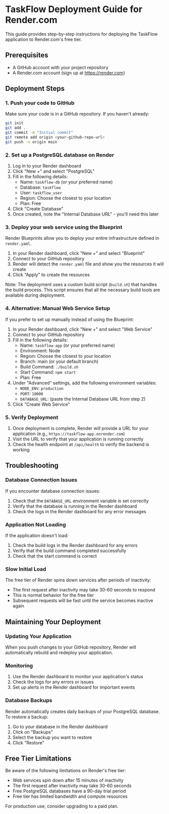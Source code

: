 # TaskFlow Deployment Guide for Render.com

This guide provides step-by-step instructions for deploying the TaskFlow application to Render.com's free tier.

## Prerequisites

- A GitHub account with your project repository
- A Render.com account (sign up at https://render.com)

## Deployment Steps

### 1. Push your code to GitHub

Make sure your code is in a GitHub repository. If you haven't already:

```bash
git init
git add .
git commit -m "Initial commit"
git remote add origin <your-github-repo-url>
git push -u origin main
```

### 2. Set up a PostgreSQL database on Render

1. Log in to your Render dashboard
2. Click "New +" and select "PostgreSQL"
3. Fill in the following details:
   - Name: `taskflow-db` (or your preferred name)
   - Database: `taskflow`
   - User: `taskflow_user`
   - Region: Choose the closest to your location
   - Plan: Free
4. Click "Create Database"
5. Once created, note the "Internal Database URL" - you'll need this later

### 3. Deploy your web service using the Blueprint

Render Blueprints allow you to deploy your entire infrastructure defined in `render.yaml`.

1. In your Render dashboard, click "New +" and select "Blueprint"
2. Connect to your GitHub repository
3. Render will detect the `render.yaml` file and show you the resources it will create
4. Click "Apply" to create the resources

Note: The deployment uses a custom build script (`build.sh`) that handles the build process. This script ensures that all the necessary build tools are available during deployment.

### 4. Alternative: Manual Web Service Setup

If you prefer to set up manually instead of using the Blueprint:

1. In your Render dashboard, click "New +" and select "Web Service"
2. Connect to your GitHub repository
3. Fill in the following details:
   - Name: `taskflow-app` (or your preferred name)
   - Environment: Node
   - Region: Choose the closest to your location
   - Branch: main (or your default branch)
   - Build Command: `./build.sh`
   - Start Command: `npm start`
   - Plan: Free
4. Under "Advanced" settings, add the following environment variables:
   - `NODE_ENV`: `production`
   - `PORT`: `10000`
   - `DATABASE_URL`: (paste the Internal Database URL from step 2)
5. Click "Create Web Service"

### 5. Verify Deployment

1. Once deployment is complete, Render will provide a URL for your application (e.g., `https://taskflow-app.onrender.com`)
2. Visit the URL to verify that your application is running correctly
3. Check the health endpoint at `/api/health` to verify the backend is working

## Troubleshooting

### Database Connection Issues

If you encounter database connection issues:

1. Check that the `DATABASE_URL` environment variable is set correctly
2. Verify that the database is running in the Render dashboard
3. Check the logs in the Render dashboard for any error messages

### Application Not Loading

If the application doesn't load:

1. Check the build logs in the Render dashboard for any errors
2. Verify that the build command completed successfully
3. Check that the start command is correct

### Slow Initial Load

The free tier of Render spins down services after periods of inactivity:

- The first request after inactivity may take 30-60 seconds to respond
- This is normal behavior for the free tier
- Subsequent requests will be fast until the service becomes inactive again

## Maintaining Your Deployment

### Updating Your Application

When you push changes to your GitHub repository, Render will automatically rebuild and redeploy your application.

### Monitoring

1. Use the Render dashboard to monitor your application's status
2. Check the logs for any errors or issues
3. Set up alerts in the Render dashboard for important events

### Database Backups

Render automatically creates daily backups of your PostgreSQL database. To restore a backup:

1. Go to your database in the Render dashboard
2. Click on "Backups"
3. Select the backup you want to restore
4. Click "Restore"

## Free Tier Limitations

Be aware of the following limitations on Render's free tier:

- Web services spin down after 15 minutes of inactivity
- The first request after inactivity may take 30-60 seconds
- Free PostgreSQL databases have a 90-day trial period
- Free tier has limited bandwidth and compute resources

For production use, consider upgrading to a paid plan.

